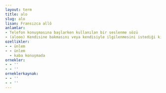 ```yaml
---
layout: term
title: alo
slug: alo
lisan: Fransızca allô
anlamlar:
- Telefon konuşmasına başlarken kullanılan bir seslenme sözü
- (alooo) Kendisine bakmasını veya kendisiyle ilgilenmesini istediği kişiye karşı söylenen seslenme sözü
ozellikler:
- - ünlem
- - ünlem
  - kaba konuşmada
ornekler:
- - ''
- - ''
orneklerkaynak:
- - ''
- - ''
---
```

